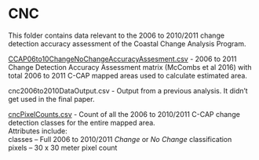 # CNC

This folder contains data relevant to the 2006 to 2010/2011 change detection accuracy assessment of the Coastal Change Analysis Program.

[CCAP06to10ChangeNoChangeAccuracyAssesment.csv](https://github.com/Smithsonian/Coastal-Wetland-NGGI-Sensitivity-Analysis/blob/master/data/WetlandArea/CCAP/CNC/CCAP06to10ChangeNoChangeAccuracyAssesment.csv) - 2006 to 2011 Change Detection Accuracy Assessment matrix (McCombs et al 2016) with total 2006 to 2011 C-CAP mapped areas used to calculate estimated area.  

cnc2006to2010DataOutput.csv - Output from a previous analysis. It didn’t get used in the final paper.  

[cncPixelCounts.csv](https://github.com/Smithsonian/Coastal-Wetland-NGGI-Sensitivity-Analysis/blob/master/data/WetlandArea/CCAP/CNC/cncPixelCounts.csv) - Count of all the 2006 to 2010/2011 C-CAP change detection classes for the entire mapped area.  
Attributes include:  
classes – Full 2006 to 2010/2011 _Change_ or _No Change_ classification  
pixels – 30 x 30 meter pixel count  
